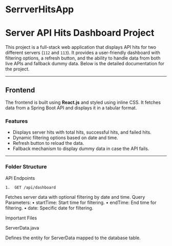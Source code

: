 # SerrverHitsApp
# Server API Hits Dashboard Project

This project is a full-stack web application that displays API hits for two different servers (`112` and `113`). It provides a user-friendly dashboard with filtering options, a refresh button, and the ability to handle data from both live APIs and fallback dummy data. Below is the detailed documentation for the project.

---

## **Frontend**

The frontend is built using **React.js** and styled using inline CSS. It fetches data from a Spring Boot API and displays it in a tabular format.

### **Features**
- Displays server hits with total hits, successful hits, and failed hits.
- Dynamic filtering options based on date and time.
- Refresh button to reload the data.
- Fallback mechanism to display dummy data in case the API fails.

---

### **Folder Structure**

API Endpoints

	1.	GET /api/dashboard
Fetches server data with optional filtering by date and time.
Query Parameters:
	•	startTime: Start time for filtering.
	•	endTime: End time for filtering.
	•	date: Specific date for filtering.

Important Files

ServerData.java

Defines the entity for ServerData mapped to the database table.